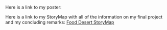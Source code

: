 Here is a link to my poster:

Here is a link to my StoryMap with all of the information on my final project and my concluding remarks: 
[Food Desert StoryMap](https://storymaps.arcgis.com/stories/3a4d4d6a07d1400d89346e999f3a8428)
